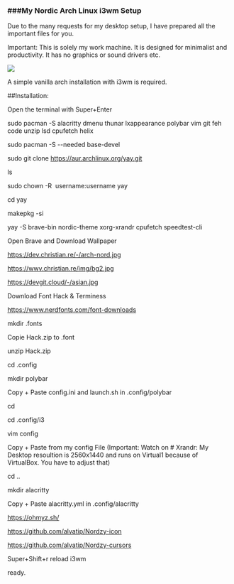 ### ###My Nordic Arch Linux i3wm Setup

Due to the many requests for my desktop setup, I have prepared all the important files for you.

Important: This is solely my work machine. It is designed for minimalist and productivity. It has no graphics or sound drivers etc.

![](https://wwv.christian.re/img/i3wm-nord.PNG)

A simple vanilla arch installation with i3wm is required.

##Installation:

Open the terminal with Super+Enter

sudo pacman -S alacritty dmenu thunar lxappearance polybar vim git feh code unzip lsd cpufetch helix

sudo pacman -S --needed base-devel

sudo git clone https://aur.archlinux.org/yay.git

ls

sudo chown -R  username:username yay

cd yay

makepkg -si

yay -S brave-bin nordic-theme xorg-xrandr cpufetch speedtest-cli

Open Brave and Download Wallpaper

https://dev.christian.re/-/arch-nord.jpg

https://wwv.christian.re/img/bg2.jpg

https://devgit.cloud/-/asian.jpg

Download Font Hack & Terminess

https://www.nerdfonts.com/font-downloads

mkdir .fonts

Copie Hack.zip to .font

unzip Hack.zip

cd .config

mkdir polybar

Copy + Paste config.ini and launch.sh in .config/polybar

cd

cd .config/i3

vim config

Copy + Paste from my config File    (Important: Watch on # Xrandr: My Desktop resoultion is 2560x1440 and runs on Virtual1 because of VirtualBox. You have to adjust that)

cd ..

mkdir alacritty

Copy + Paste alacritty.yml in .config/alacritty

https://ohmyz.sh/

https://github.com/alvatip/Nordzy-icon

https://github.com/alvatip/Nordzy-cursors

Super+Shift+r reload i3wm 

ready.
